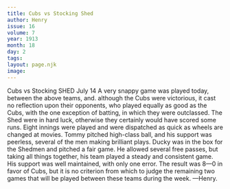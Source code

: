 ```yaml
---
title: Cubs vs Stocking Shed
author: Henry
issue: 16
volume: 7
year: 1913
month: 18
day: 2
tags:
layout: page.njk
image:
---
```

Cubs vs Stocking SHED July 14 A very snappy game was played today, between the above teams, and. although the Cubs were victorious, it cast no reflection upon their opponents, who played equally as good as the Cubs, with the one exception of batting, in which they were outclassed. The Shed were in hard luck, otherwise they certainly would have scored some runs. Eight innings were played and were dispatched as quick as wheels are changed at movies. Tommy pitched high-class ball, and his support was peerless, several of the men making brilliant plays. Ducky was in the box for the Shedmen and pitched a fair game. He allowed several free passes, but taking all things together, his team played a steady and consistent game. His support was well maintained, with only one error. The result was 8—0 in favor of Cubs, but it is no criterion from which to judge the remaining two games that will be played between these teams during the week. —Henry. 


